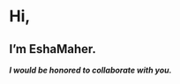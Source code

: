 # Hi, 
## I’m **EshaMaher**. 
***I would be honored to collaborate with you.***


<!---
EshaIsrarX01/EshaIsrarX01 is a ✨ special ✨ repository because its `README.md` (this file) appears on your GitHub profile.
You can click the Preview link to take a look at your changes.
--->
